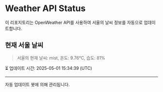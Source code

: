 
# Weather API Status

이 리포지토리는 OpenWeather API를 사용하여 서울의 날씨 정보를 자동으로 업데이트합니다.

## 현재 서울 날씨
> 서울의 현재 날씨: mist, 온도: 9.76°C, 습도: 81%

⏳ 업데이트 시간: 2025-05-01 15:34:39 (UTC)

---
자동 업데이트 봇에 의해 관리됩니다.

